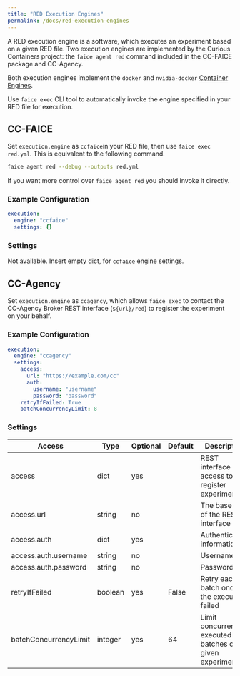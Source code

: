 ```yaml
---
title: "RED Execution Engines"
permalink: /docs/red-execution-engines
---
```


A RED execution engine is a software, which executes an experiment based on a given RED file. Two execution engines are
implemented by the Curious Containers project: the `faice agent red` command included in the CC-FAICE package and
CC-Agency.

Both execution engines implement the `docker` and `nvidia-docker` [Container Engines](/docs/red-container-engines).

Use `faice exec` CLI tool to automatically invoke the engine specified in your RED file for execution.


## CC-FAICE

Set `execution.engine` as `ccfaice`in your RED file, then use `faice exec red.yml`. This is equivalent to the following
command.

```bash
faice agent red --debug --outputs red.yml
```

If you want more control over `faice agent red` you should invoke it directly.


### Example Configuration

```yaml
execution:
  engine: "ccfaice"
  settings: {}
```


### Settings

Not available. Insert empty dict, for `ccfaice` engine settings.


## CC-Agency

Set `execution.engine` as `ccagency`, which allows `faice exec` to contact the CC-Agency Broker REST interface
(`${url}/red`) to register the experiment on your behalf.


### Example Configuration

```yaml
execution:
  engine: "ccagency"
  settings:
    access:
      url: "https://example.com/cc"
      auth:
        username: "username"
        password: "password"
    retryIfFailed: True
    batchConcurrencyLimit: 8
```


### Settings

| Access | Type | Optional | Default | Description |
| --- | --- | --- | --- | --- |
| access | dict | yes | | REST interface access to register experiment |
| access.url | string | no | | The base URL of the REST interface |
| access.auth | dict | yes | | Authentication information |
| access.auth.username | string | no | | Username |
| access.auth.password | string | no | | Password |
| retryIfFailed | boolean | yes | False | Retry each batch once if the execution failed |
| batchConcurrencyLimit | integer | yes | 64 | Limit concurrently executed batches of given experiment |
